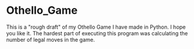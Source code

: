 # Othello_Game
This is a "rough draft" of my Othello Game I have made in Python. I hope you like it. 
The hardest part of executing this program was calculating the number of legal moves in the game. 
